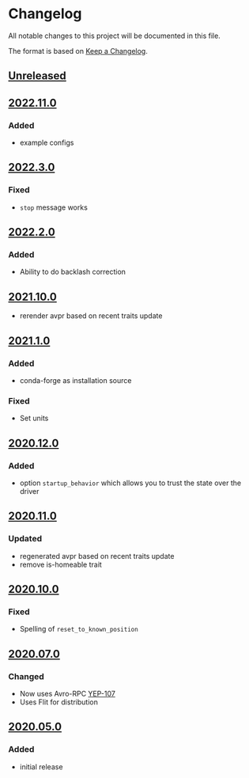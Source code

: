 # Changelog
All notable changes to this project will be documented in this file.

The format is based on [Keep a Changelog](https://keepachangelog.com/).

## [Unreleased]

## [2022.11.0]

### Added
- example configs

## [2022.3.0]

### Fixed
- `stop` message works

## [2022.2.0]

### Added
- Ability to do backlash correction

## [2021.10.0]
- rerender avpr based on recent traits update

## [2021.1.0]

### Added
- conda-forge as installation source

### Fixed
- Set units

## [2020.12.0]

### Added
- option `startup_behavior` which allows you to trust the state over the driver

## [2020.11.0]

### Updated
- regenerated avpr based on recent traits update
- remove is-homeable trait

## [2020.10.0]

### Fixed
- Spelling of `reset_to_known_position`

## [2020.07.0]

### Changed
- Now uses Avro-RPC [YEP-107](https://yeps.yaq.fyi/107/)
- Uses Flit for distribution

## [2020.05.0]

### Added
- initial release

[Unreleased]: https://github.com/yaq-project/yaqd-pmc/-/compare/v2022.11.0...main
[2022.11.0]: https://github.com/yaq-project/yaqd-pmc/-/compare/v2022.3.0...v2022.11.0
[2022.3.0]: https://github.com/yaq-project/yaqd-pmc/-/compare/v2022.2.0...v2022.3.0
[2022.2.0]: https://github.com/yaq-project/yaqd-pmc/-/compare/v2021.10.0...v2022.2.0
[2021.10.0]: https://github.com/yaq-project/yaqd-pmc/-/compare/v2021.1.0...v2021.10.0
[2021.1.0]: https://github.com/yaq-project/yaqd-pmc/-/compare/v2020.12.0...v2021.1.0
[2020.12.0]: https://github.com/yaq-project/yaqd-pmc/-/compare/v2020.11.0...v2020.12.0
[2020.11.0]: https://github.com/yaq-project/yaqd-pmc/-/compare/v2020.10.0...v2020.11.0
[2020.10.0]: https://github.com/yaq-project/yaqd-pmc/-/compare/v2020.07.0...v2020.10.0
[2020.07.0]: https://github.com/yaq-project/yaqd-pmc/-/compare/v2020.05.0...v2020.07.0
[2020.05.0]: https://github.com/yaq-project/yaqd-pmc/-/tags/v2020.05.0
